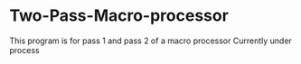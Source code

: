 # Two-Pass-Macro-processor
This program is for pass 1 and pass 2 of a macro  processor
Currently under process
